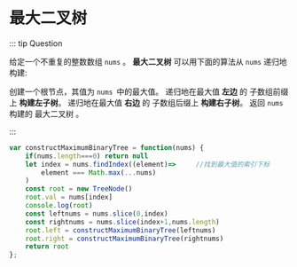 # 最大二叉树

::: tip Question

给定一个不重复的整数数组 `nums` 。 **最大二叉树** 可以用下面的算法从 `nums` 递归地构建:

创建一个根节点，其值为 `nums `中的最大值。
递归地在最大值 **左边** 的 子数组前缀上 **构建左子树**。
递归地在最大值 **右边** 的 子数组后缀上 **构建右子树**。
返回 `nums` 构建的 最大二叉树 。

:::

```js
var constructMaximumBinaryTree = function(nums) {
    if(nums.length===0) return null
    let index = nums.findIndex((element)=>     //找到最大值的索引下标
        element === Math.max(...nums)
    )
    const root = new TreeNode()
    root.val = nums[index]
    console.log(root)
    const leftnums = nums.slice(0,index)
    const rightnums = nums.slice(index+1,nums.length)
    root.left = constructMaximumBinaryTree(leftnums)
    root.right = constructMaximumBinaryTree(rightnums)
    return root
};
```

